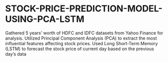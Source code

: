 # STOCK-PRICE-PREDICTION-MODEL-USING-PCA-LSTM

Gathered 5 years’ worth of HDFC and IDFC datasets from Yahoo Finance for analysis.
Utilized Principal Component Analysis (PCA) to extract the most influential features affecting stock prices.
Used Long Short-Term Memory (LSTM) to forecast the stock price of current day based on the previous day’s data
